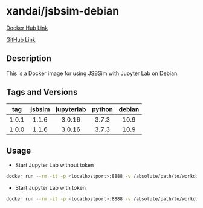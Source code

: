 # xandai/jsbsim-debian

[Docker Hub Link](https://hub.docker.com/r/xandai/jsbsim-debian)

[GitHub Link](https://github.com/x-and-ai/jsbsim-debian)

## Description

This is a Docker image for using JSBSim with Jupyter Lab on Debian.

## Tags and Versions

| tag        | jsbsim     | jupyterlab | python     | debian     |
|:----------:|:----------:|:----------:|:----------:|:----------:|
| 1.0.1      | 1.1.6      | 3.0.16     | 3.7.3      | 10.9       |
| 1.0.0      | 1.1.6      | 3.0.16     | 3.7.3      | 10.9       |

## Usage

- Start Jupyter Lab without token

``` sh
docker run --rm -it -p <localhostport>:8888 -v /absolute/path/to/workdir:/home/jupyter/workdir xandai/jsbsim-debian:1.0.1 jupyter lab --ServerApp.token=''
```

- Start Jupyter Lab with token

``` sh
docker run --rm -it -p <localhostport>:8888 -v /absolute/path/to/workdir:/home/jupyter/workdir xandai/jsbsim-debian:1.0.1
```
